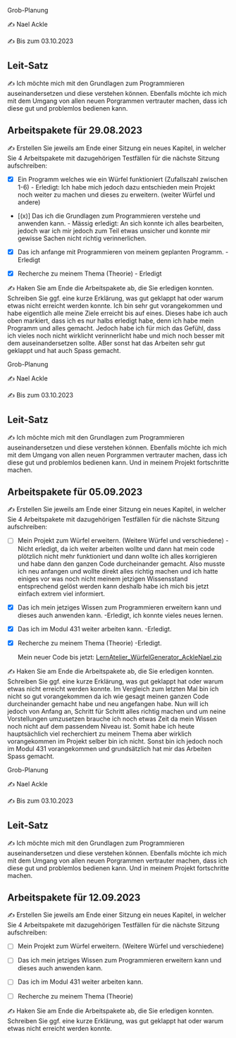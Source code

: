 Grob-Planung

✍️ Nael Ackle

✍️ Bis zum 03.10.2023

## Leit-Satz

✍️ Ich möchte mich mit den Grundlagen zum Programmieren auseinandersetzen und diese verstehen können. Ebenfalls möchte ich mich mit dem Umgang von allen neuen Porgrammen vertrauter machen, dass ich diese gut und problemlos bedienen kann.

## Arbeitspakete für 29.08.2023

✍️ Erstellen Sie jeweils am Ende einer Sitzung ein neues Kapitel, in welcher Sie 4 Arbeitspakete mit dazugehörigen Testfällen für die nächste Sitzung aufschreiben:

- [x] Ein Programm welches wie ein Würfel funktioniert (Zufallszahl zwischen 1-6) - Erledigt: Ich habe mich jedoch dazu entschieden mein Projekt noch weiter zu machen und dieses zu erweitern. (weiter Würfel und andere)
  
- [(x)] Das ich die Grundlagen zum Programmieren verstehe und anwenden kann. - Mässig erledigt: An sich konnte ich alles bearbeiten, jedoch war ich mir jedoch zum Teil etwas unsicher und konnte mir gewisse Sachen nicht richtig verinnerlichen.
  
- [x] Das ich anfange mit Programmieren von meinem geplanten Programm. - Erledigt
  
- [x] Recherche zu meinem Thema (Theorie) - Erledigt
  

✍️ Haken Sie am Ende die Arbeitspakete ab, die Sie erledigen konnten. Schreiben Sie ggf. eine kurze Erklärung, was gut geklappt hat oder warum etwas nicht erreicht werden konnte.
Ich bin sehr gut vorangekommen und habe eigentlich alle meine Ziele erreicht bis auf eines. Dieses habe ich auch oben markiert, dass ich es nur halbs erledigt habe, denn ich habe mein Programm und alles gemacht. Jedoch habe ich für mich das Gefühl, dass ich vieles noch nicht wirklicht verinnerlicht habe und mich noch besser mit dem auseinandersetzen sollte. ABer sonst hat das Arbeiten sehr gut geklappt und hat auch Spass gemacht.




Grob-Planung

✍️ Nael Ackle

✍️ Bis zum 03.10.2023

## Leit-Satz

✍️ Ich möchte mich mit den Grundlagen zum Programmieren auseinandersetzen und diese verstehen können. Ebenfalls möchte ich mich mit dem Umgang von allen neuen Porgrammen vertrauter machen, dass ich diese gut und problemlos bedienen kann. Und in meinem Projekt fortschritte machen.

## Arbeitspakete für 05.09.2023

✍️ Erstellen Sie jeweils am Ende einer Sitzung ein neues Kapitel, in welcher Sie 4 Arbeitspakete mit dazugehörigen Testfällen für die nächste Sitzung aufschreiben:

- [ ] Mein Projekt zum Würfel erweitern. (Weitere Würfel und verschiedene) -Nicht erledigt, da ich weiter arbeiten wollte und dann hat mein code plötzlich nicht mehr funktioniert und dann wollte ich alles korrigieren und habe dann den ganzen Code durcheinander gemacht. Also musste ich neu anfangen und wollte direkt alles richtig machen und ich hatte einiges vor was noch nicht meinem jetzigen Wissensstand entsprechend gelöst werden kann deshalb habe ich mich bis jetzt einfach extrem viel informiert.
  
- [x] Das ich mein jetziges Wissen zum Programmieren erweitern kann und dieses auch anwenden kann. -Erledigt, ich konnte vieles neues lernen.
  
- [x] Das ich im Modul 431 weiter arbeiten kann. -Erledigt.
  
- [x] Recherche zu meinem Thema (Theorie) -Erledigt.

  Mein neuer Code bis jetzt: [LernAtelier_WürfelGenerator_AckleNael.zip](https://github.com/Squeezywyd/Lern-Atelier-1/files/12521172/LernAtelier_WurfelGenerator_AckleNael.zip)

✍️ Haken Sie am Ende die Arbeitspakete ab, die Sie erledigen konnten. Schreiben Sie ggf. eine kurze Erklärung, was gut geklappt hat oder warum etwas nicht erreicht werden konnte.
Im Vergleich zum letzten Mal bin ich nicht so gut vorangekommen da ich wie gesagt meinen ganzen Code durcheinander gemacht habe und neu angefangen habe. Nun will ich jedoch von Anfang an, Schritt für Schritt alles richtig machen und um neine Vorstellungen umzusetzen brauche ich noch etwas Zeit da mein Wissen noch nicht auf dem passendem Niveau ist. Somit habe ich heute hauptsächlich viel recherchiert zu meinem Thema aber wirklich vorangekommen im Projekt selber bin ich nicht.
Sonst bin ich jedoch noch im Modul 431 vorangekommen und grundsätzlich hat mir das Arbeiten Spass gemacht.



Grob-Planung

✍️ Nael Ackle

✍️ Bis zum 03.10.2023

## Leit-Satz

✍️ Ich möchte mich mit den Grundlagen zum Programmieren auseinandersetzen und diese verstehen können. Ebenfalls möchte ich mich mit dem Umgang von allen neuen Porgrammen vertrauter machen, dass ich diese gut und problemlos bedienen kann. Und in meinem Projekt fortschritte machen.

## Arbeitspakete für 12.09.2023

✍️ Erstellen Sie jeweils am Ende einer Sitzung ein neues Kapitel, in welcher Sie 4 Arbeitspakete mit dazugehörigen Testfällen für die nächste Sitzung aufschreiben:

- [ ] Mein Projekt zum Würfel erweitern. (Weitere Würfel und verschiedene)
      
- [ ] Das ich mein jetziges Wissen zum Programmieren erweitern kann und dieses auch anwenden kann.
  
- [ ] Das ich im Modul 431 weiter arbeiten kann.
  
- [ ] Recherche zu meinem Thema (Theorie) 
  

✍️ Haken Sie am Ende die Arbeitspakete ab, die Sie erledigen konnten. Schreiben Sie ggf. eine kurze Erklärung, was gut geklappt hat oder warum etwas nicht erreicht werden konnte.

